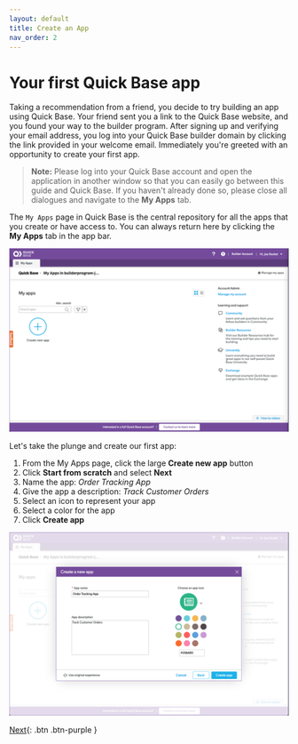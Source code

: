 ```yaml
---
layout: default
title: Create an App
nav_order: 2
---
```


# Your first Quick Base app

Taking a recommendation from a friend, you decide to try building an app using Quick Base. Your friend sent you a link to the Quick Base website, and you found your way to the builder program. After signing up and verifying your email address, you log into your Quick Base builder domain by clicking the link provided in your welcome email. Immediately you're greeted with an opportunity to create your first app. 

> <b>Note:</b> Please log into your Quick Base account and open the application in another window so that you can easily go between this guide and Quick Base.
> If you haven't already done so, please close all dialogues and navigate to the **My Apps** tab. 

The `My Apps` page in Quick Base is the central repository for all the apps that you create or have access to. You can always return here by clicking the **My Apps** tab in the app bar.

![](assets/images/image-1.png)

Let's take the plunge and create our first app:  
1. From the My Apps page, click the large <b>Create new app</b> button   
2. Click <b>Start from scratch</b> and select <b>Next</b>
3. Name the app: _Order Tracking App_
4. Give the app a description: _Track Customer Orders_ 
5. Select an icon to represent your app 
6. Select a color for the app
7. Click <b>Create app</b>


![](assets/images/image-2.png)

[Next](createProducts.html){: .btn .btn-purple }
